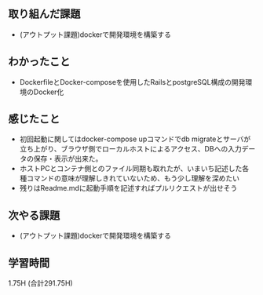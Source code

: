 ## 取り組んだ課題
- (アウトプット課題)dockerで開発環境を構築する
  
## わかったこと  
- DockerfileとDocker-composeを使用したRailsとpostgreSQL構成の開発環境のDocker化
   
## 感じたこと
- 初回起動に関してはdocker-compose upコマンドでdb migrateとサーバが立ち上がり、ブラウザ側でローカルホストによるアクセス、DBへの入力データの保存・表示が出来た。
- ホストPCとコンテナ側とのファイル同期も取れたが、いまいち記述した各種コマンドの意味が理解しきれていないため、もう少し理解を深めたい
- 残りはReadme.mdに起動手順を記述すればプルリクエストが出せそう
  
## 次やる課題 
- (アウトプット課題)dockerで開発環境を構築する
  
## 学習時間  
  1.75H (合計291.75H)
